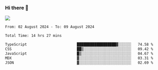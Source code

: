 ### Hi there 👋️

![](https://komarev.com/ghpvc/?username=Loner1024)

<!--START_SECTION:waka-->

```txt
From: 02 August 2024 - To: 09 August 2024

Total Time: 14 hrs 27 mins

TypeScript                       ██████████████████▓░░░░░░   74.58 %
CSS                              ██▒░░░░░░░░░░░░░░░░░░░░░░   09.42 %
JavaScript                       █▒░░░░░░░░░░░░░░░░░░░░░░░   04.67 %
MDX                              ▓░░░░░░░░░░░░░░░░░░░░░░░░   03.31 %
JSON                             ▓░░░░░░░░░░░░░░░░░░░░░░░░   02.69 %
```

<!--END_SECTION:waka-->



